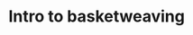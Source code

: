 <!--

module_type: standard
title: Intro to Basketweaving
version: 1.0.0
author: 
standard_specific:

-->

# Intro to basketweaving